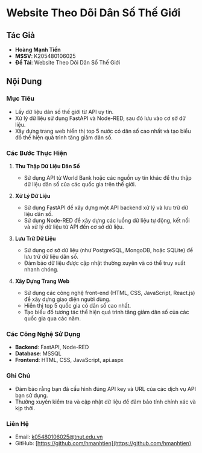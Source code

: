 # Website Theo Dõi Dân Số Thế Giới

## Tác Giả
- **Hoàng Mạnh Tiến**
- **MSSV**: K205480106025
- **Đề Tài**: Website Theo Dõi Dân Số Thế Giới

## Nội Dung
### Mục Tiêu
- Lấy dữ liệu dân số thế giới từ API uy tín.
- Xử lý dữ liệu sử dụng FastAPI và Node-RED, sau đó lưu vào cơ sở dữ liệu.
- Xây dựng trang web hiển thị top 5 nước có dân số cao nhất và tạo biểu đồ thể hiện quá trình tăng giảm dân số.

### Các Bước Thực Hiện
1. **Thu Thập Dữ Liệu Dân Số**
    - Sử dụng API từ World Bank hoặc các nguồn uy tín khác để thu thập dữ liệu dân số của các quốc gia trên thế giới.

2. **Xử Lý Dữ Liệu**
    - Sử dụng FastAPI để xây dựng một API backend xử lý và lưu trữ dữ liệu dân số.
    - Sử dụng Node-RED để xây dựng các luồng dữ liệu tự động, kết nối và xử lý dữ liệu từ API đến cơ sở dữ liệu.

3. **Lưu Trữ Dữ Liệu**
    - Sử dụng cơ sở dữ liệu (như PostgreSQL, MongoDB, hoặc SQLite) để lưu trữ dữ liệu dân số.
    - Đảm bảo dữ liệu được cập nhật thường xuyên và có thể truy xuất nhanh chóng.

4. **Xây Dựng Trang Web**
    - Sử dụng các công nghệ front-end (HTML, CSS, JavaScript, React.js) để xây dựng giao diện người dùng.
    - Hiển thị top 5 quốc gia có dân số cao nhất.
    - Tạo biểu đồ tương tác thể hiện quá trình tăng giảm dân số của các quốc gia qua các năm.


### Các Công Nghệ Sử Dụng
- **Backend**: FastAPI, Node-RED
- **Database**: MSSQL
- **Frontend**: HTML, CSS, JavaScript, api.aspx


### Ghi Chú
- Đảm bảo rằng bạn đã cấu hình đúng API key và URL của các dịch vụ API bạn sử dụng.
- Thường xuyên kiểm tra và cập nhật dữ liệu để đảm bảo tính chính xác và kịp thời.

### Liên Hệ
- Email: k05480106025@tnut.edu.vn
- GitHub: [https://github.com/hmanhtien](https://github.com/hmanhtien)
